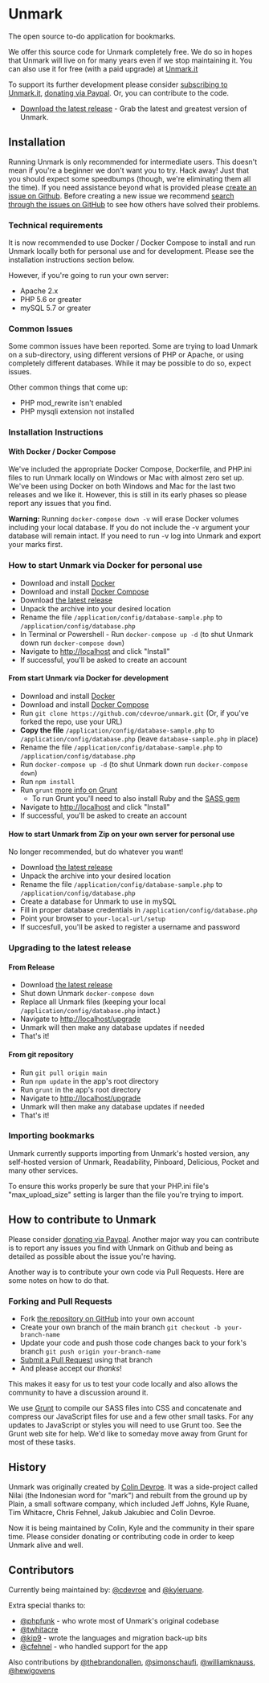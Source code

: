 Unmark
============

The open source to-do application for bookmarks.

We offer this source code for Unmark completely free. We do so in hopes that Unmark will live on for many years even if we stop maintaining it. You can also use it for free (with a paid upgrade) at [Unmark.it](https://unmark.it/)

To support its further development please consider [subscribing to Unmark.it](https://unmark.it/), [donating via Paypal](https://www.paypal.com/cgi-bin/webscr?cmd=_s-xclick&hosted_button_id=XSYNN4MGM826N). Or, you can contribute to the code.

- [Download the latest release](https://github.com/cdevroe/unmark/releases) - Grab the latest and greatest version of Unmark.


## Installation

Running Unmark is only recommended for intermediate users. This doesn't mean if you're a beginner we don't want you to try. Hack away! Just that you should expect some speedbumps (though, we're eliminating them all the time). If you need assistance beyond what is provided please [create an issue on Github](https://github.com/cdevroe/unmark/issues). Before creating a new issue we recommend [search through the issues on GitHub](https://github.com/cdevroe/unmark/issues) to see how others have solved their problems.

### Technical requirements

It is now recommended to use Docker / Docker Compose to install and run Unmark locally both for personal use and for development. Please see the installation instructions section below.

However, if you're going to run your own server:

- Apache 2.x
- PHP 5.6 or greater
- mySQL 5.7 or greater

### Common Issues

Some common issues have been reported. Some are trying to load Unmark on a sub-directory, using different versions of PHP or Apache, or using completely different databases. While it may be possible to do so, expect issues.

Other common things that come up:
- PHP mod_rewrite isn't enabled
- PHP mysqli extension not installed

### Installation Instructions

#### With Docker / Docker Compose

We've included the appropriate Docker Compose, Dockerfile, and PHP.ini files to run Unmark locally on Windows or Mac with almost zero set up. We've been using Docker on both Windows and Mac for the last two releases and we like it. However, this is still in its early phases so please report any issues that you find.

**Warning:** Running `docker-compose down -v` will erase Docker volumes including your local database. If you do not include the -v argument your database will remain intact. If you need to run -v log into Unmark and export your marks first.

### How to start Unmark via Docker for personal use
- Download and install [Docker](https://docs.docker.com/get-docker/)
- Download and install [Docker Compose](https://docs.docker.com/compose/install/)
- Download [the latest release](https://github.com/cdevroe/unmark/releases)
- Unpack the archive into your desired location
- Rename the file `/application/config/database-sample.php` to `/application/config/database.php`
- In Terminal or Powershell - Run `docker-compose up -d` (to shut Unmark down run `docker-compose down`)
- Navigate to [http://localhost](http://localhost) and click "Install"
- If successful, you'll be asked to create an account

#### From start Unmark via Docker for development
- Download and install [Docker](https://docs.docker.com/get-docker/)
- Download and install [Docker Compose](https://docs.docker.com/compose/install/)
- Run `git clone https://github.com/cdevroe/unmark.git` (Or, if you've forked the repo, use your URL)
- **Copy the file** `/application/config/database-sample.php` to `/application/config/database.php` (leave `database-sample.php` in place)
- Rename the file `/application/config/database-sample.php` to `/application/config/database.php`
- Run `docker-compose up -d` (to shut Unmark down run `docker-compose down`)
- Run `npm install`
- Run `grunt` [more info on Grunt](http://gruntjs.com/)
    - To run Grunt you'll need to also install Ruby and the [SASS gem](https://sass-lang.com/ruby-sass)
- Navigate to [http://localhost](http://localhost) and click "Install"
- If successful, you'll be asked to create an account

#### How to start Unmark from Zip on your own server for personal use

No longer recommended, but do whatever you want!

- Download [the latest release](https://github.com/cdevroe/unmark/releases)
- Unpack the archive into your desired location
- Rename the file `/application/config/database-sample.php` to `/application/config/database.php`
- Create a database for Unmark to use in mySQL
- Fill in proper database credentials in `/application/config/database.php`
- Point your browser to `your-local-url/setup`
- If succesfull, you'll be asked to register a username and password

### Upgrading to the latest release

#### From Release
- Download [the latest release](https://github.com/cdevroe/unmark/releases)
- Shut down Unmark `docker-compose down`
- Replace all Unmark files (keeping your local `/application/config/database.php` intact.)
- Navigate to [http://localhost/upgrade](http://localhost/upgrade)
- Unmark will then make any database updates if needed
- That's it!

#### From git repository
- Run `git pull origin main`
- Run `npm update` in the app's root directory
- Run `grunt` in the app's root directory
- Navigate to [http://localhost/upgrade](http://localhost/upgrade)
- Unmark will then make any database updates if needed
- That's it!

### Importing bookmarks

Unmark currently supports importing from Unmark's hosted version, any self-hosted version of Unmark, Readability, Pinboard, Delicious, Pocket and many other services.

To ensure this works properly be sure that your PHP.ini file's "max_upload_size" setting is larger than the file you're trying to import.

## How to contribute to Unmark

Please consider [donating via Paypal](https://www.paypal.com/cgi-bin/webscr?cmd=_s-xclick&hosted_button_id=XSYNN4MGM826N). Another major way you can contribute is to report any issues you find with Unmark on Github and being as detailed as possible about the issue you're having.

Another way is to contribute your own code via Pull Requests. Here are some notes on how to do that.

### Forking and Pull Requests

- Fork [the repository on GitHub](https://github.com/cdevroe/unmark/) into your own account
- Create your own branch of the main branch `git checkout -b your-branch-name`
- Update your code and push those code changes back to your fork's branch `git push origin your-branch-name`
- [Submit a Pull Request](https://github.com/cdevroe/unmark/pulls) using that branch
- And please accept our _thanks_!

This makes it easy for us to test your code locally and also allows the community to have a discussion around it.

We use [Grunt](http://gruntjs.com/) to compile our SASS files into CSS and concatenate and compress our JavaScript files for use and a few other small tasks. For any updates to JavaScript or styles you will need to use Grunt too. See the Grunt web site for help. We'd like to someday move away from Grunt for most of these tasks.

## History

Unmark was originally created by [Colin Devroe](http://cdevroe.com/). It was a side-project called Nilai (the Indonesian word for "mark") and rebuilt from the ground up by Plain, a small software company, which included Jeff Johns, Kyle Ruane, Tim Whitacre, Chris Fehnel, Jakub Jakubiec and Colin Devroe.

Now it is being maintained by Colin, Kyle and the community in their spare time. Please consider donating or contributing code in order to keep Unmark alive and well.

## Contributors

Currently being maintained by: [@cdevroe](https://github.com/cdevroe) and [@kyleruane](https://github.com/kyleruane).

Extra special thanks to: 

- [@phpfunk](https://github.com/phpfunk) - who wrote most of Unmark's original codebase
- [@twhitacre](https://github.com/twhitacre)
- [@kip9](https://github.com/kip9) - wrote the languages and migration back-up bits
- [@cfehnel](https://github.com/cfehnel) - who handled support for the app

Also contributions by [@thebrandonallen](https://github.com/thebrandonallen), [@simonschaufi](https://github.com/simonschaufi), [@williamknauss](https://github.com/williamknauss), [@hewigovens](https://github.com/hewigovens)